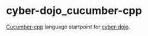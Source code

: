 # cyber-dojo_cucumber-cpp
[Cucumber-cpp](https://github.com/cucumber/cucumber-cpp) language startpoint for [cyber-dojo](https://github.com/cyber-dojo/cyber-dojo).

